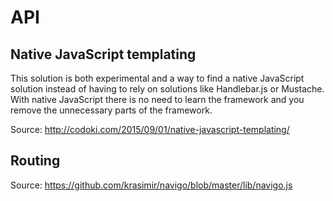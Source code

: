 # API
## Native JavaScript templating
This solution is both experimental and a way to find a native JavaScript solution instead of having to rely on solutions like Handlebar.js or Mustache. With native JavaScript there is no need to learn the framework and you remove the unnecessary parts of the framework.

Source: http://codoki.com/2015/09/01/native-javascript-templating/

## Routing

Source: https://github.com/krasimir/navigo/blob/master/lib/navigo.js